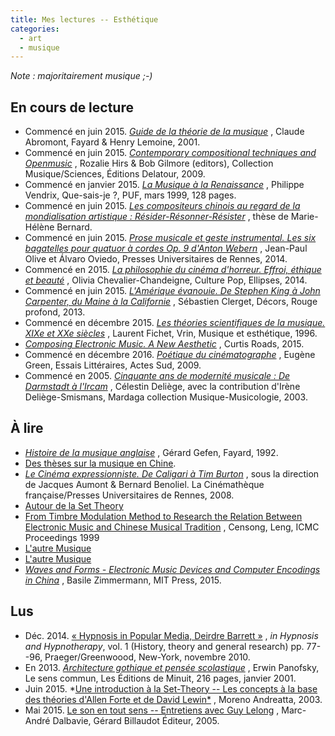 ```yaml
---
title: Mes lectures -- Esthétique
categories:
  - art
  - musique
---
```


*Note : majoritairement musique ;-)*

## En cours de lecture

- Commencé en juin 2015.
  [*Guide de la théorie de la musique*](http://www.fayard.fr/guide-de-la-theorie-de-la-musique-9782213609775)
  , Claude Abromont, Fayard & Henry Lemoine, 2001.
- Commencé en juin 2015.
  [*Contemporary compositional techniques and Openmusic*](http://www.editions-delatour.com/fr/sciences-de-la-musique/1568-contemporary-compositional-techniques-and-openmusic-9782752100801.html)
  , Rozalie Hirs & Bob Gilmore (editors), Collection Musique/Sciences, Éditions Delatour, 2009.  
- Commencé en janvier 2015.
  [*La Musique à la Renaissance*](http://www.amazon.fr/La-Musique-Renaissance-Philippe-Vendrix/dp/2130497098)
  , Philippe Vendrix, Que-sais-je ?, PUF, mars 1999, 128 pages.
- Commencé en juin 2015.
  [*Les compositeurs chinois au regard de la mondialisation artistique : Résider-Résonner-Résister*](http://www.cdmc.asso.fr/en/ressources/compositeurs/biographies/bernard-marie-helene-1953)
  , thèse de Marie-Hélène Bernard.
- Commencé en juin 2015.
  [*Prose musicale et geste instrumental. Les six bagatelles pour quatuor à cordes Op. 9 d'Anton Webern*](http://www.pur-editions.fr/detail.php?idOuv=3718)
  , Jean-Paul Olive et Álvaro Oviedo, Presses Universitaires de Rennes, 2014.
- Commencé en 2015.
  [*La philosophie du cinéma d'horreur. Effroi, éthique et beauté*](http://www.editions-ellipses.fr/product_info.php?products_id=9463)
  , Olivia Chevalier-Chandeigne, Culture Pop, Ellipses, 2014.  
- Commencé en juin 2015.
  [*L'Amérique évanouie. De Stephen King à John Carpenter, du Maine à la Californie*](http://www.lekti-ecriture.com/editeurs/L-Amerique-evanouie.html)
  , Sébastien Clerget, Décors, Rouge profond, 2013.
- Commencé en décembre 2015.
  [*Les théories scientifiques de la musique. XIXe et XXe siècles*](http://www.vrin.fr/book.php?code=9782711642847)
  , Laurent Fichet, Vrin, Musique et esthétique, 1996.  
- [*Composing Electronic Music. A New Aesthetic*](http://www.oxfordscholarship.com/view/10.1093/acprof:oso/9780195373233.001.0001/acprof-9780195373233)
  , Curtis Roads, 2015.
- Commencé en décembre 2016.
  [*Poétique du cinématographe*](http://www.actes-sud.fr/catalogue/litterature/poetique-du-cinematographe)
  , Eugène Green, Essais Littéraires, Actes Sud, 2009.
- Commencé en 2005.
	[*Cinquante ans de modernité musicale : De Darmstadt à l'Ircam*](https://www.amazon.fr/gp/product/2870098286/ref=oh_aui_detailpage_o00_s00?ie=UTF8&psc=1)
	, Célestin Deliège, avec la contribution d'Irène Deliège-Smismans, Mardaga collection Musique-Musicologie, 2003.

## À lire

- [*Histoire de la musique anglaise*](http://www.fayard.fr/histoire-de-la-musique-anglaise-9782213029979)
  , Gérard Gefen, Fayard, 1992.
- [Des thèses sur la musique en Chine](http://www.theses.fr/?q=%22Musique+Chine%22).
- [*Le Cinéma expressionniste. De Caligari à Tim Burton*](http://www.pur-editions.fr/detail.php?idOuv=1934)
  , sous la direction de Jacques Aumont & Bernard Benoliel. La Cinémathèque française/Presses Universitaires de Rennes, 2008.
- [Autour de la Set Theory](http://www.amazon.fr/Autour-Set-Theory-COLLECTIF/dp/2752100302/ref=sr_1_1?ie=UTF8&qid=1433445185&sr=8-1&keywords=Autour+de+la+Set+Theory)
- [From Timbre Modulation Method to Research the Relation Between Electronic Music and Chinese Musical Tradition](http://quod.lib.umich.edu/i/icmc/bbp2372.1999.379/--from-timbre-modulation-method-to-research-the-relation?view=text&seq=1&size=100)
  , Censong, Leng, ICMC Proceedings 1999
- [L'autre Musique](http://lautremusique.net/LAM2/)
- [L'autre Musique](http://lautremusique.net/)
- [*Waves and Forms - Electronic Music Devices and Computer Encodings in China*](https://mitpress.mit.edu/books/waves-and-forms)
  , Basile Zimmermann, MIT Press, 2015.

## Lus

- Déc. 2014.
  [« Hypnosis in Popular Media, Deirdre Barrett »](http://www.academia.edu/8156064/Hypnosis_in_Popular_Media_in_Barrett_D._L._Ed._Hypnosis_and_Hypnotherapy_2_vol._Vol._1_History_theory_and_general_research_NY_NY_Praeger_Greenwood_Nov._2010_p._77-96)
  , *in* *Hypnosis and Hypnotherapy*, vol. 1 (History, theory and general research) pp. 77--96, Praeger/Greenwoood, New-York, novembre 2010.
- En 2013.
  [*Architecture gothique et pensée scolastique*](http://www.leseditionsdeminuit.fr/f/index.php?sp=liv&livre_id=2213)
  , Erwin Panofsky, Le sens commun, Les Éditions de Minuit, 216 pages, janvier 2001.  
- Juin 2015.
  *[Une introduction à la Set-Theory -- Les concepts à la base des théories d'Allen Forte et de David Lewin*](http://architexte.ircam.fr/textes/Andreatta03e/index.pdf)
  , Moreno Andreatta, 2003.
- Mai 2015.
  [Le son en tout sens -- Entretiens avec Guy Lelong](http://www.amazon.fr/Le-Son-en-Tout-Sens/dp/B003JYOWNK)
  , Marc-André Dalbavie, Gérard Billaudot Éditeur, 2005. 
